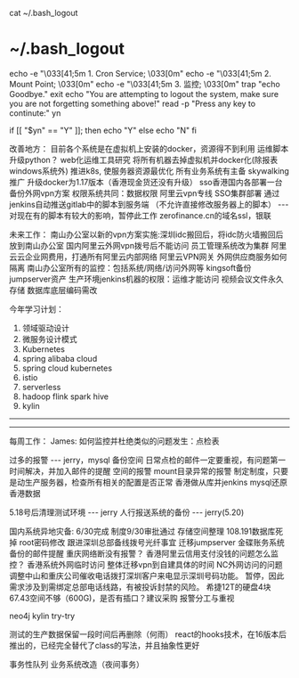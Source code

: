 cat ~/.bash_logout
# ~/.bash_logout

echo -e "\033[41;5m 1. Cron Service; \033[0m" 
echo -e "\033[41;5m 2. Mount Point; \033[0m" 
echo -e "\033[41;5m 3. 监控; \033[0m" 
trap "echo Goodbye." exit
echo "You are attempting to logout the system, make sure you are not forgetting something above!"
read -p "Press any key to continute:" yn

if [[ "$yn" == "Y" ]]; then
  echo "Y"
else
  echo "N"
fi

改善地方：
目前各个系统是在虚拟机上安装的docker，资源得不到利用
运维脚本升级python？
web化运维工具研究
将所有机器去掉虚拟机并docker化(除报表windows系统外)
推进k8s, 使服务器资源最优化
所有业务系统有主备
skywalking推广
升级docker为1.17版本（香港现金货还没有升级）
sso香港国内各部署一台
备份外网vpn方案
权限系统共同：数据权限
阿里云vpn专线
SSO集群部署
通过jenkins自动推送gitlab中的脚本到服务端
（不允许直接修改服务器上的脚本） --- 对现在有的脚本有较大的影响，暂停此工作
zerofinance.cn的域名ssl，银联

未来工作：
南山办公室以新的vpn方案实施:深圳idc搬回后，将idc防火墙搬回后放到南山办公室
国内阿里云外网vpn拨号后不能访问
员工管理系统改为集群
阿里云云企业网费用，打通所有阿里云内部网络
阿里云VPN网关
外网供应商服务如何隔离
南山办公室所有的监控：包括系统/网络/访问外网等
kingsoft备份
jumpserver资产
生产环境jenkins机器的权限：运维才能访问
视频会议文件永久存储
数据库底层编码需改

今年学习计划：
1. 领域驱动设计
2. 微服务设计模式
3. Kubernetes
4. spring alibaba cloud
5. spring cloud kubernetes
6. istio
7. serverless
8. hadoop flink spark hive
9. kylin
-------------------------------------------------

---------------------------------------------------
每周工作：
James:
如何监控并杜绝类似的问题发生：点检表

过多的报警 --- jerry，mysql 备份空间
日常点检的邮件一定要重视，有问题第一时间解决，并加入邮件的提醒
空间的报警
mount目录异常的报警
制定制度，只要是动生产服务器，检查所有相关的配置是否正常
香港做从库并jenkins mysql还原香港数据

5.18号后清理测试环境 --- jerry
人行报送系统的备份 --- jerry(5.20)

国内系统异地灾备: 6/30完成
制度9/30审批通过
存储空间整理
108.191数据库死掉
root密码修改
跟进深圳总部备线拨号光纤事宜
迁移jumpserver
金碟账务系统备份的邮件提醒
重庆网络断没有报警？
香港阿里云信用支付没钱的问题怎么监控？
香港系统外网临时访问
整体迁移vpn到自建具体的时间
NC外网访问的问题
调整中山和重庆公司催收电话拨打深圳客户来电显示深圳号码功能。
    暂停，因此需求涉及到需绑定总部电话线路，有被投诉封禁的风险。
希捷12T的硬盘4块
67.43空间不够（600G)，是否有插口？建议采购
报警分工与重视


neo4j
kylin
try-try

测试的生产数据保留一段时间后再删除（何雨）
react的hooks技术，在16版本后推出的，已经完全替代了class的写法，并且抽象性更好

事务性队列
业务系统改造（夜间事务）




